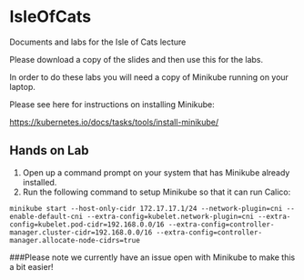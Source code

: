 # IsleOfCats
Documents and labs for the Isle of Cats lecture

Please download a copy of the slides and then use this for the labs.

In order to do these labs you will need a copy of Minikube running on your laptop.

Please see here for instructions on installing Minikube:

https://kubernetes.io/docs/tasks/tools/install-minikube/

## Hands on Lab

1. Open up a command prompt on your system that has Minikube already installed.
2. Run the following command to setup Minikube so that it can run Calico:

`minikube start --host-only-cidr 172.17.17.1/24 --network-plugin=cni --enable-default-cni --extra-config=kubelet.network-plugin=cni --extra-config=kubelet.pod-cidr=192.168.0.0/16 --extra-config=controller-manager.cluster-cidr=192.168.0.0/16 --extra-config=controller-manager.allocate-node-cidrs=true`

###Please note we currently have an issue open with Minikube to make this a bit easier!
